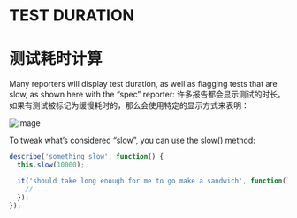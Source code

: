 # TEST DURATION
# 测试耗时计算

Many reporters will display test duration, as well as flagging tests that are slow, as shown here with the “spec” reporter:
许多报告都会显示测试的时长。如果有测试被标记为缓慢耗时的，那么会使用特定的显示方式来表明：

![image]()

To tweak what’s considered “slow”, you can use the slow() method:

```js
describe('something slow', function() {
  this.slow(10000);

  it('should take long enough for me to go make a sandwich', function() {
    // ...
  });
});
```